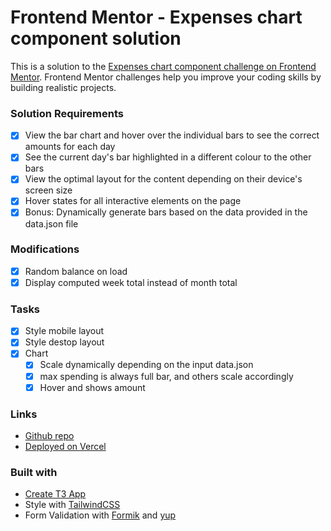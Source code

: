 # Frontend Mentor - Expenses chart component solution

This is a solution to the [Expenses chart component challenge on Frontend Mentor](https://www.frontendmentor.io/challenges/expenses-chart-component-e7yJBUdjwt). Frontend Mentor challenges help you improve your coding skills by building realistic projects. 


### Solution Requirements
- [x] View the bar chart and hover over the individual bars to see the correct amounts for each day
- [x] See the current day's bar highlighted in a different colour to the other bars
- [x] View the optimal layout for the content depending on their device's screen size
- [x] Hover states for all interactive elements on the page
- [x] Bonus: Dynamically generate bars based on the data provided in the data.json file

### Modifications
- [x] Random balance on load
- [x] Display computed week total instead of month total

### Tasks
- [x] Style mobile layout
- [x] Style destop layout 
- [x] Chart
  - [x] Scale dynamically depending on the input data.json
  - [x] max spending is always full bar, and others scale accordingly
  - [x] Hover and shows amount 

### Links

- [Github repo](https://github.com/Pakkerman/expensesChartComponent)
- [Deployed on Vercel](https://expenses-chart-component-fawn.vercel.app/)

### Built with

- [Create T3 App](https://create.t3.gg/)
- Style with [TailwindCSS](https://tailwindcss.com/)
- Form Validation with [Formik](https://formik.org/) and [yup](https://github.com/jquense/yup)

